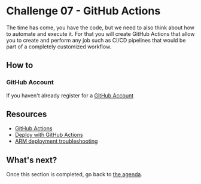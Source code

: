 # Challenge 07 - GitHub Actions

The time has come, you have the code, but we need to also think about how to automate and execute it. For that you will create GitHub Actions that allow you to create and perform any job such as CI/CD pipelines that would be part of a completely customized workflow.

## How to

### GitHub Account

If you haven't already register for a [GitHub Account](https://github.com/join)

## Resources

- [GitHub Actions](https://docs.github.com/en/actions)
- [Deploy with GitHub Actions](https://docs.microsoft.com/en-us/azure/azure-resource-manager/templates/deploy-github-actions/)
- [ARM deployment troubleshooting](https://docs.microsoft.com/en-us/azure/azure-resource-manager/templates/common-deployment-errors)

## What's next?

Once this section is completed, go back to [the agenda](../../README.md).
